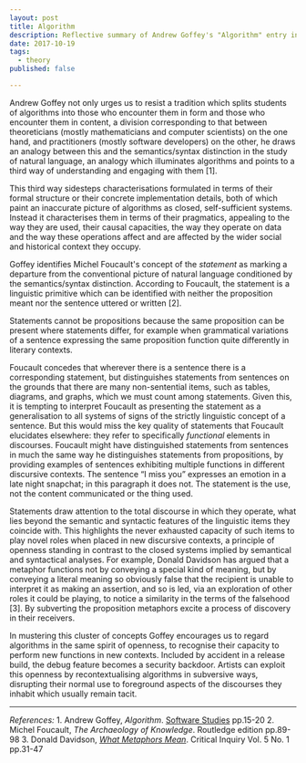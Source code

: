 ```yaml
---
layout: post
title: Algorithm
description: Reflective summary of Andrew Goffey's "Algorithm" entry in the Software Studies lexicon
date: 2017-10-19
tags:
  - theory
published: false

---
```


Andrew Goffey not only urges us to resist a tradition which splits students of algorithms into those who encounter them in form and those who encounter them in content, a division corresponding to that between theoreticians (mostly mathematicians and computer scientists) on the one hand, and practitioners (mostly software developers) on the other, he draws an analogy between this and the semantics/syntax distinction in the study of natural language, an analogy which illuminates algorithms and points to a third way of understanding and engaging with them [1].


This third way sidesteps characterisations formulated in terms of their formal structure or their concrete implementation details, both of which paint an inaccurate picture of algorithms as closed, self-sufficient systems. Instead it characterises them in terms of their pragmatics, appealing to the way they are used, their causal capacities, the way they operate on data and the way these operations affect and are affected by the wider social and historical context they occupy.

Goffey identifies Michel Foucault's concept of the <i>statement</i> as marking a departure from the conventional picture of natural language conditioned by the semantics/syntax distinction. According to Foucault, the statement is a linguistic primitive which can be identified with neither the proposition meant nor the sentence uttered or written [2].  

Statements cannot be propositions because the same proposition can be present where statements differ, for example when grammatical variations of a sentence expressing the same proposition function quite differently in literary contexts.

Foucault concedes that wherever there is a sentence there is a corresponding statement, but distinguishes statements from sentences on the grounds that there are many non-sentential items, such as tables, diagrams, and graphs, which we must count among statements. Given this, it is tempting to interpret Foucault as presenting the statement as a generalisation to all systems of signs of the strictly linguistic concept of a sentence. But this would miss the key quality of statements that Foucault elucidates elsewhere: they refer to specifically <i>functional</i> elements in discourses. Foucault might have distinguished statements from sentences in much the same way he distinguishes statements from propositions, by providing examples of sentences exhibiting multiple functions in different discursive contexts. The sentence “I miss you” expresses an emotion in a late night snapchat; in this paragraph it does not. The statement is the use, not the content communicated or the thing used.

Statements draw attention to the total discourse in which they operate, what lies beyond the semantic and syntactic features of the linguistic items they coincide with. This highlights the never exhausted capacity of such items to play novel roles when placed in new discursive contexts, a principle of openness standing in contrast to the closed systems implied by semantical and syntactical analyses. For example, Donald Davidson has argued that a metaphor functions not by conveying a special kind of meaning, but by conveying a literal meaning so obviously false that the recipient is unable to interpret it as making an assertion, and so is led, via an exploration of other roles it could be playing, to notice a similarity in the terms of the falsehood [3]. By subverting the proposition metaphors excite a process of discovery in their receivers.

In mustering this cluster of concepts Goffey encourages us to regard algorithms in the same spirit of openness, to recognise their capacity to perform new functions in new contexts. Included by accident in a release build, the debug feature becomes a security backdoor. Artists can exploit this openness by recontextualising algorithms in subversive ways, disrupting their normal use to foreground aspects of the discourses they inhabit which usually remain tacit.

<hr>
<i>References:</i>
1. Andrew Goffey, <i>Algorithm</i>. <a href="http://dm.ncl.ac.uk/courseblog/files/2010/02/softwarestudies.pdf">Software Studies</a> pp.15-20
2. Michel Foucault, <i>The Archaeology of Knowledge</i>. Routledge edition pp.89-98
3. Donald Davidson, <i><a href="http://hartzog.org/j/davidsonmetaphor.pdf">What Metaphors Mean</a></i>. Critical Inquiry Vol. 5 No. 1 pp.31-47
